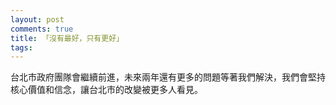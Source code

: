 ```yaml
---
layout: post
comments: true
title: 「沒有最好，只有更好」
tags: 
---
```

台北市政府團隊會繼續前進，未來兩年還有更多的問題等著我們解決，我們會堅持核心價值和信念，讓台北市的改變被更多人看見。

